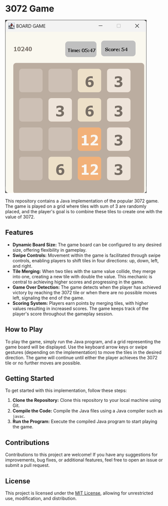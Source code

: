 # 3072 Game

![3072 Game Demo](img1.png)

This repository contains a Java implementation of the popular 3072 game. The game is played on a grid where tiles with sum of 3 are randomly placed, and the player's goal is to combine these tiles to create one with the value of 3072.

## Features

- **Dynamic Board Size:** The game board can be configured to any desired size, offering flexibility in gameplay.
- **Swipe Controls:** Movement within the game is facilitated through swipe controls, enabling players to shift tiles in four directions: up, down, left, and right.
- **Tile Merging:** When two tiles with the same value collide, they merge into one, creating a new tile with double the value. This mechanic is central to achieving higher scores and progressing in the game.
- **Game Over Detection:** The game detects when the player has achieved victory by reaching the 3072 tile or when there are no possible moves left, signaling the end of the game.
- **Scoring System:** Players earn points by merging tiles, with higher values resulting in increased scores. The game keeps track of the player's score throughout the gameplay session.

## How to Play

To play the game, simply run the Java program, and a grid representing the game board will be displayed. Use the keyboard arrow keys or swipe gestures (depending on the implementation) to move the tiles in the desired direction. The game will continue until either the player achieves the 3072 tile or no further moves are possible.

## Getting Started

To get started with this implementation, follow these steps:

1. **Clone the Repository:** Clone this repository to your local machine using Git.
2. **Compile the Code:** Compile the Java files using a Java compiler such as `javac`.
3. **Run the Program:** Execute the compiled Java program to start playing the game.

## Contributions

Contributions to this project are welcome! If you have any suggestions for improvements, bug fixes, or additional features, feel free to open an issue or submit a pull request.

## License

This project is licensed under the [MIT License](LICENSE), allowing for unrestricted use, modification, and distribution.
